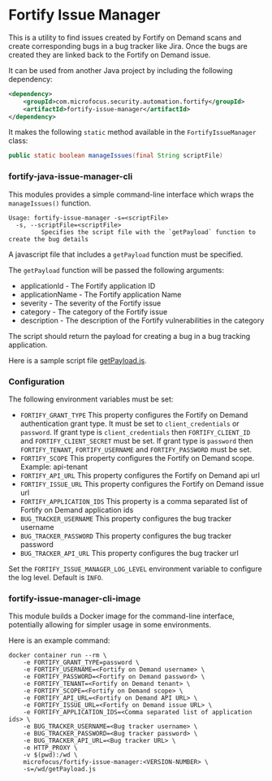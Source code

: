 # Fortify Issue Manager

This is a utility to find issues created by Fortify on Demand scans and create corresponding bugs in a bug tracker like Jira. Once the bugs are created they are linked back to the Fortify on Demand issue.

It can be used from another Java project by including the following dependency:

```xml
<dependency>
    <groupId>com.microfocus.security.automation.fortify</groupId>
    <artifactId>fortify-issue-manager</artifactId>
</dependency>
```

It makes the following `static` method available in the `FortifyIssueManager` class:

```java
public static boolean manageIssues(final String scriptFile)
```

### fortify-java-issue-manager-cli

This modules provides a simple command-line interface which wraps the `manageIssues()` function.

    Usage: fortify-issue-manager -s=<scriptFile>
      -s, --scriptFile=<scriptFile>
             Specifies the script file with the `getPayload` function to create the bug details

A javascript file that includes a `getPayload` function must be specified.

The `getPayload` function will be passed the following arguments:
- applicationId - The Fortify application ID
- applicationName - The Fortify application Name
- severity - The severity of the Fortify issue
- category - The category of the Fortify issue
- description - The description of the Fortify vulnerabilities in the category

The script should return the payload for creating a bug in a bug tracking application.  

Here is a sample script file [getPayload.js](./fortify-issue-manager/src/test/resources/getPayload.js).

### Configuration
The following environment variables must be set:
- `FORTIFY_GRANT_TYPE`
    This property configures the Fortify on Demand authentication grant type. It must be set to `client_credentials` or `password`.
    If grant type is `client_credentials` then `FORTIFY_CLIENT_ID` and `FORTIFY_CLIENT_SECRET` must be set.
    If grant type is `password` then `FORTIFY_TENANT`, `FORTIFY_USERNAME` and `FORTIFY_PASSWORD` must be set.
- `FORTIFY_SCOPE`
    This property configures the Fortify on Demand scope. Example: api-tenant
- `FORTIFY_API_URL`
    This property configures the Fortify on Demand api url
- `FORTIFY_ISSUE_URL`
    This property configures the Fortify on Demand issue url
- `FORTIFY_APPLICATION_IDS`
    This property is a comma separated list of Fortify on Demand application ids
- `BUG_TRACKER_USERNAME`
    This property configures the bug tracker username
- `BUG_TRACKER_PASSWORD`
    This property configures the bug tracker password
- `BUG_TRACKER_API_URL`
    This property configures the bug tracker url

Set the `FORTIFY_ISSUE_MANAGER_LOG_LEVEL` environment variable to configure the log level. Default is `INFO`.

### fortify-issue-manager-cli-image
This module builds a Docker image for the command-line interface, potentially allowing for simpler usage in some environments.

Here is an example command:

```
docker container run --rm \
    -e FORTIFY_GRANT_TYPE=password \
    -e FORTIFY_USERNAME=<Fortify on Demand username> \
    -e FORTIFY_PASSWORD=<Fortify on Demand password> \
    -e FORTIFY_TENANT=<Fortify on Demand tenant> \
    -e FORTIFY_SCOPE=<Fortify on Demand scope> \
    -e FORTIFY_API_URL=<Fortify on Demand API URL> \
    -e FORTIFY_ISSUE_URL=<Fortify on Demand issue URL> \
    -e FORTIFY_APPLICATION_IDS=<Comma separated list of application ids> \
    -e BUG_TRACKER_USERNAME=<Bug tracker username> \
    -e BUG_TRACKER_PASSWORD=<Bug tracker password> \
    -e BUG_TRACKER_API_URL=<Bug tracker URL> \
    -e HTTP_PROXY \
    -v $(pwd):/wd \
    microfocus/fortify-issue-manager:<VERSION-NUMBER> \
    -s=/wd/getPayload.js
```
